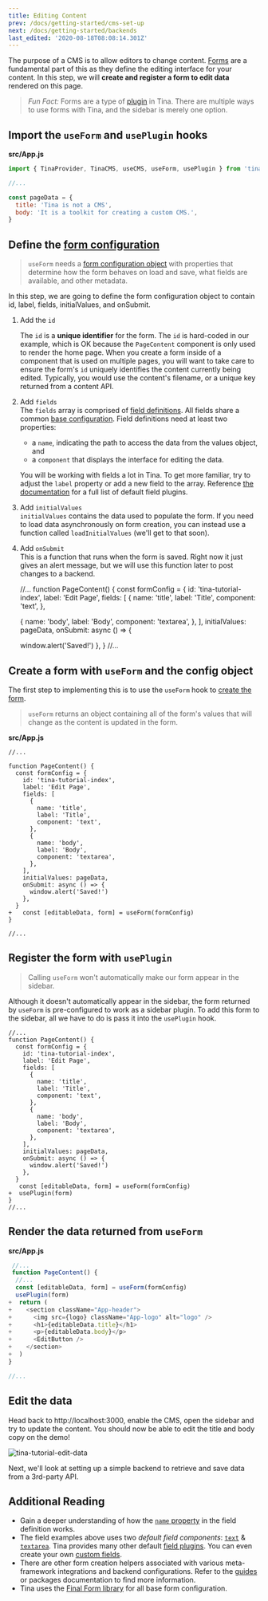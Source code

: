 ```yaml
---
title: Editing Content
prev: /docs/getting-started/cms-set-up
next: /docs/getting-started/backends
last_edited: '2020-08-18T08:08:14.301Z'
---
```

The purpose of a CMS is to allow editors to change content. [Forms](/docs/plugins/forms) are a fundamental part of this as they define the editing interface for your content. In this step, we will **create and register a form to edit data** rendered on this page.

> _Fun Fact:_ Forms are a type of [plugin](/docs/plugins) in Tina. There are multiple ways to use forms with Tina, and the sidebar is merely one option.

## Import the `useForm` and `usePlugin` hooks

**src/App.js**

```js
import { TinaProvider, TinaCMS, useCMS, useForm, usePlugin } from 'tinacms'

//...

const pageData = {
  title: 'Tina is not a CMS',
  body: 'It is a toolkit for creating a custom CMS.',
}
```

## Define the [form configuration](/docs/plugins/forms#form-configuration)

> `useForm` needs a [form configuration object](https://tinacms.org/docs/plugins/forms#form-configuration) with properties that determine how the form behaves on load and save, what fields are available, and other metadata.

In this step, we are going to define the form configuration object to contain id, label, fields, initialValues, and onSubmit. 

1. Add the `id`

   The `id` is a **unique identifier** for the form. The `id` is hard-coded in our example, which is OK because the `PageContent` component is only used to render the home page. When you create a form inside of a component that is used on multiple pages, you will want to take care to ensure the form's `id` uniquely identifies the content currently being edited. Typically, you would use the content's filename, or a unique key returned from a content API.
2. Add `fields`  
   The `fields` array is comprised of [field definitions](/docs/plugins/fields#field-definition). All fields share a common [base configuration](docs/plugins/fields#field-config). Field definitions need at least two properties:
   * a `name`, indicating the path to access the data from the values object, and
   * a `component` that displays the interface for editing the data.

   You will be working with fields a lot in Tina. To get more familiar, try to adjust the `label` property or add a new field to the array. Reference [the documentation](/docs/plugins/fields) for a full list of default field plugins.
3. Add `initialValues`  
   `initialValues` contains the data used to populate the form. If you need to load data asynchronously on form creation, you can instead use a function called `loadInitialValues` (we'll get to that soon).
4. Add `onSubmit`  
   This is a function that runs when the form is saved. Right now it just gives an alert message, but we will use this function later to post changes to a backend.

    //...
    function PageContent() {
    const formConfig = {
    id: 'tina-tutorial-index',
    label: 'Edit Page',
    fields: [
     {
       name: 'title',
       label: 'Title',
      component: 'text',
     },
    
    {
       name: 'body',
       label: 'Body',
       component: 'textarea',
     },
    ],
    initialValues: pageData,
    onSubmit: async () => {
    
     window.alert('Saved!')
    },
    }
    //...

## Create a form with `useForm` and the config object

The first step to implementing this is to use the `useForm` hook to [create the form](/docs/plugins/forms#creating-forms).

> `useForm` returns an object containing all of the form's values that will change as the content is updated in the form. 

**src/App.js**

    //...
    
    function PageContent() {
      const formConfig = {
        id: 'tina-tutorial-index',
        label: 'Edit Page',
        fields: [
          {
            name: 'title',
            label: 'Title',
            component: 'text',
          },
          {
            name: 'body',
            label: 'Body',
            component: 'textarea',
          },
        ],
        initialValues: pageData,
        onSubmit: async () => {
          window.alert('Saved!')
        },
      }
    +   const [editableData, form] = useForm(formConfig)
    }
    
    //...

## Register the form with `usePlugin`

> Calling `useForm` won't automatically make our form appear in the sidebar.

Although it doesn't automatically appear in the sidebar, the form returned by `useForm` is pre-configured to work as a sidebar plugin. To add this form to the sidebar, all we have to do is pass it into the `usePlugin` hook.

    //...
    function PageContent() {
      const formConfig = {
        id: 'tina-tutorial-index',
        label: 'Edit Page',
        fields: [
          {
            name: 'title',
            label: 'Title',
            component: 'text',
          },
          {
            name: 'body',
            label: 'Body',
            component: 'textarea',
          },
        ],
        initialValues: pageData,
        onSubmit: async () => {
          window.alert('Saved!')
        },
      }
       const [editableData, form] = useForm(formConfig)
    +  usePlugin(form)
    }
    //...

## Render the data returned from `useForm`

**src/App.js**

```js
 //...
 function PageContent() {
  //...
  const [editableData, form] = useForm(formConfig)
  usePlugin(form)
+  return (
+    <section className="App-header">
+      <img src={logo} className="App-logo" alt="logo" />
+      <h1>{editableData.title}</h1>
+      <p>{editableData.body}</p>
+      <EditButton />
+    </section>
+  )
}

//...
```

## Edit the data

Head back to http://localhost:3000, enable the CMS, open the sidebar and try to update the content. You should now be able to edit the title and body copy on the demo!

![tina-tutorial-edit-data](/img/getting-started/edit-data.png)

Next, we'll look at setting up a simple backend to retrieve and save data from a 3rd-party API.

## Additional Reading

* Gain a deeper understanding of how the [`name` property](/docs/plugins/fields#name) in the field definition works.
* The field examples above uses two _default field components_: [`text`](/docs/plugins/fields/text) & [`textarea`](/docs/plugins/fields/textarea). Tina provides many other default [field plugins](/docs/plugins/fields). You can even create your own [custom fields](/docs/plugins/fields/custom-fields).
* There are other form creation helpers associated with various meta-framework integrations and backend configurations. Refer to the [guides](/guides) or packages documentation to find more information.
* Tina uses the [Final Form library](https://final-form.org/) for all base form configuration.